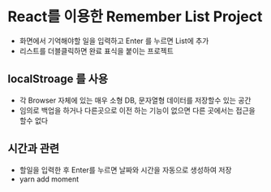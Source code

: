 # React를 이용한 Remember List Project

- 화면에서 기억해야할 일을 입력하고 Enter 를 누르면 List에 추가
- 리스트를 더블클릭하면 완료 표식을 붙이는 프로젝트

## localStroage 를 사용

- 각 Browser 자체에 있는 매우 소형 DB, 문자열형 데이터를 저장할수 있는 공간
- 임의로 백업을 하거나 다른곳으로 이전 하는 기능이 없으면 다른 곳에서는 접근을 할수 없다

## 시간과 관련

- 할일을 입력한 후 Enter를 누르면 날짜와 시간을 자동으로 생성하여 저장
- yarn add moment
